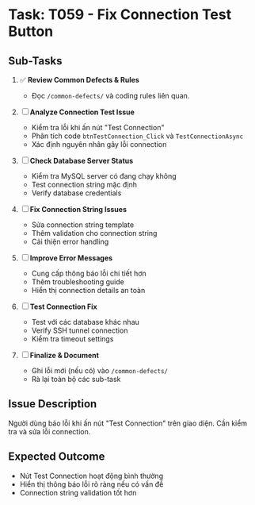 # Task: T059 - Fix Connection Test Button

## Sub-Tasks

1. ✅ **Review Common Defects & Rules**  
   - Đọc `/common-defects/` và coding rules liên quan.

2. ☐ **Analyze Connection Test Issue**  
   - Kiểm tra lỗi khi ấn nút "Test Connection"
   - Phân tích code `btnTestConnection_Click` và `TestConnectionAsync`
   - Xác định nguyên nhân gây lỗi connection

3. ☐ **Check Database Server Status**  
   - Kiểm tra MySQL server có đang chạy không
   - Test connection string mặc định
   - Verify database credentials

4. ☐ **Fix Connection String Issues**  
   - Sửa connection string template
   - Thêm validation cho connection string
   - Cải thiện error handling

5. ☐ **Improve Error Messages**  
   - Cung cấp thông báo lỗi chi tiết hơn
   - Thêm troubleshooting guide
   - Hiển thị connection details an toàn

6. ☐ **Test Connection Fix**  
   - Test với các database khác nhau
   - Verify SSH tunnel connection
   - Kiểm tra timeout settings

7. ☐ **Finalize & Document**  
   - Ghi lỗi mới (nếu có) vào `/common-defects/`  
   - Rà lại toàn bộ các sub-task

## Issue Description
Người dùng báo lỗi khi ấn nút "Test Connection" trên giao diện. Cần kiểm tra và sửa lỗi connection.

## Expected Outcome
- Nút Test Connection hoạt động bình thường
- Hiển thị thông báo lỗi rõ ràng nếu có vấn đề
- Connection string validation tốt hơn 